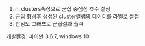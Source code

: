 1. n_clusters속성으로 군집 중심점 갯수 설정
2. 군집 형성후 생성된 cluster컬럼의 데이터를 라벨로 설정
3. 산점도 그래프로 군집결과 출력

개발환경: 파이썬 3.6.7, windows 10

